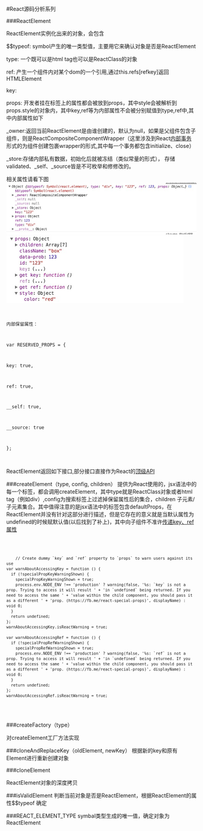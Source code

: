 #React源码分析系列

###ReactElement


ReactElement实例化出来的对象，会包含

$$typeof: symbol产生的唯一类型值，主要用它来确认对象是否是ReactElement

type: 一个既可以是html tag也可以是ReactClass的对象

ref: 产生一个组件内对某个dom的一个引用,通过this.refs[refkey]返回HTMLElement

key: 

props: 开发者挂在标签上的属性都会被放到props，其中style会被解析到props.style的对象内，其中key,ref等为内部属性不会被分别赋值到type,ref中,其中内部属性如下

_owner:返回当前ReactElement是由谁创建的，默认为null，如果是父组件包含子组件，则是ReactCompositeComponentWrapper（这里涉及到React[内部事务](https://github.com/facebook/react/blob/6d5fe44c8602f666a043a4117ccc3bdb29b86e78/src/shared/utils/Transaction.js)形式的为组件创建包裹wrapper的形式,其中每一个事务都包含initialize、close）

_store:存储内部私有数据，初始化后就被冻结（类似常量的形式）， 存储validated、_self、_source皆是不可枚举和修修改的。

相关属性请看下图
<img src="../img/reactElement.png"/>
<img src="../img/Reactprops.png"/>
<code>

内部保留属性：

var RESERVED_PROPS = {

  key: true,
  
  ref: true,
  
  __self: true,
  
  __source: true
  
};

</code>


ReactElement返回如下接口,部分接口直接作为React的[顶级API](https://facebook.github.io/react/docs/top-level-api.html)

###createElement（type, config, children）
 提供为React使用的，jsx语法中的每一个标签，都会调用createElement，其中type就是ReactClass对象或者html tag（例如div）,config为搜索标签上过滤掉保留属性后的集合，children 子元素/子元素集合。其中值得注意的是jsx语法中的标签包含defaultProps，在ReactElement并没有针对这部分进行描述，但是它存在的意义就是当默认属性为undefined的时候赋默认值(以后找到了补上)，其中向子组件不准许[传递key、ref属性](https://fb.me/react-special-props)
    
 <code>
    
    	// Create dummy `key` and `ref` property to `props` to warn users against its use
    var warnAboutAccessingKey = function () {
      if (!specialPropKeyWarningShown) {
        specialPropKeyWarningShown = true;
        process.env.NODE_ENV !== 'production' ? warning(false, '%s: `key` is not a prop. Trying to access it will result ' + 'in `undefined` being returned. If you need to access the same ' + 'value within the child component, you should pass it as a different ' + 'prop. (https://fb.me/react-special-props)', displayName) : void 0;
      }
      return undefined;
    };
    warnAboutAccessingKey.isReactWarning = true;

    var warnAboutAccessingRef = function () {
      if (!specialPropRefWarningShown) {
        specialPropRefWarningShown = true;
        process.env.NODE_ENV !== 'production' ? warning(false, '%s: `ref` is not a prop. Trying to access it will result ' + 'in `undefined` being returned. If you need to access the same ' + 'value within the child component, you should pass it as a different ' + 'prop. (https://fb.me/react-special-props)', displayName) : void 0;
      }
      return undefined;
    };
    warnAboutAccessingRef.isReactWarning = true;
    
 </code>


###createFactory（type）

对createElement工厂方法实现

###cloneAndReplaceKey（oldElement, newKey）
根据新的key和原有Element进行重新创建对象

###cloneElement

ReactElement对象的深度拷贝

###isValidElement
判断当前对象是否是ReactElement，根据ReactElement的属性$$typeof 确定

###REACT_ELEMENT_TYPE
symbal类型生成的唯一值，确定对象为ReactElement












